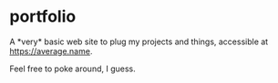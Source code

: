 # portfolio

A \*very\* basic web site to plug my projects and things, accessible at https://average.name.

Feel free to poke around, I guess.
